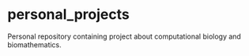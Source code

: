 # personal_projects
Personal repository containing project about computational biology and biomathematics. 
